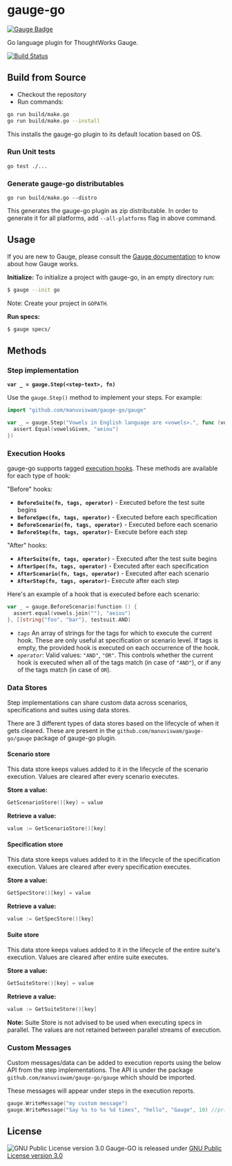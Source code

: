 # gauge-go
[![Gauge Badge](https://cdn.rawgit.com/renjithgr/gauge-js/72f332d11f54e16b74aedb875f702643708156f7/Gauge_Badge_1.svg)](http://getgauge.io)

Go language plugin for ThoughtWorks Gauge.

[![Build Status](https://travis-ci.org/manuviswam/gauge-go.svg?branch=master)](https://travis-ci.org/manuviswam/gauge-go)

## Build from Source
* Checkout the repository
* Run commands:
```sh
go run build/make.go
go run build/make.go --install
```
This installs the gauge-go plugin to its default location based on OS.

### Run Unit tests

`go test ./...`

### Generate gauge-go distributables

`go run build/make.go --distro`

This generates the gauge-go plugin as zip distributable. In order to generate it for all platforms, add `--all-platforms` flag in above command.

## Usage

If you are new to Gauge, please consult the [Gauge documentation](http://getgauge.io/documentation/user/current/) to know about how Gauge works.

**Initialize:** To initialize a project with gauge-go, in an empty directory run:

```sh
$ gauge --init go
```
Note: Create your project in `GOPATH`.

**Run specs:**

```sh
$ gauge specs/
```

## Methods

### Step implementation

**`var _ = gauge.Step(<step-text>, fn)`**

Use the `gauge.Step()` method to implement your steps. For example:

```go
import "github.com/manuviswam/gauge-go/gauge"

var _ = gauge.Step("Vowels in English language are <vowels>.", func (vowelsGiven string) {
  assert.Equal(vowelsGiven, "aeiou")
})
```

### Execution Hooks

gauge-go supports tagged [execution hooks](http://getgauge.io/documentation/user/current/execution/execution_hooks.html). These methods are available for each type of hook:

"Before" hooks:

- **`BeforeSuite(fn, tags, operator)`** - Executed before the test suite begins
- **`BeforeSpec(fn, tags, operator)`** - Executed before each specification
- **`BeforeScenario(fn, tags, operator)`** - Executed before each scenario
- **`BeforeStep(fn, tags, operator)`**- Execute before each step

"After" hooks:

- **`AfterSuite(fn, tags, operator)`** - Executed after the test suite begins
- **`AfterSpec(fn, tags, operator)`** - Executed after each specification
- **`AfterScenario(fn, tags, operator)`** - Executed after each scenario
- **`AfterStep(fn, tags, operator)`**- Execute after each step

Here's an example of a hook that is executed before each scenario:

```go
var _ = gauge.BeforeScenario(function () {
  assert.equal(vowels.join(""), "aeiou")
}, []string{"foo", "bar"}, testsuit.AND)
```

- *`tags`*
An array of strings for the tags for which to execute the current hook. These are only useful at specification or scenario level. If tags is empty, the provided hook is executed on each occurrence of the hook.
- *`operator`*: Valid values: `"AND"`, `"OR"`.
This controls whether the current hook is executed when all of the tags match (in case of `"AND"`), or if any of the tags match (in case of `OR`).

### Data Stores

Step implementations can share custom data across scenarios, specifications and suites using data stores.

There are 3 different types of data stores based on the lifecycle of when it gets cleared. These are present in the `github.com/manuviswam/gauge-go/gauge` package of gauge-go plugin.

#### Scenario store

This data store keeps values added to it in the lifecycle of the scenario execution. Values are cleared after every scenario executes.

**Store a value:**

```go
GetScenarioStore()[key] = value
```

**Retrieve a value:**

```go
value := GetScenarioStore()[key]
```

#### Specification store

This data store keeps values added to it in the lifecycle of the specification execution. Values are cleared after every specification executes.

**Store a value:**

```go
GetSpecStore()[key] = value
```

**Retrieve a value:**

```go
value := GetSpecStore()[key]
```

#### Suite store

This data store keeps values added to it in the lifecycle of the entire suite's execution. Values are cleared after entire suite executes.

**Store a value:**

```go
GetSuiteStore()[key] = value
```

**Retrieve a value:**

```go
value := GetSuiteStore()[key]
```

**Note:** Suite Store is not advised to be used when executing specs in parallel. The values are not retained between parallel streams of execution.

### Custom Messages

Custom messages/data can be added to execution reports using the below API from the step implementations. The API is under the package `github.com/manuviswam/gauge-go/gauge` which should be imported.

These messages will appear under steps in the execution reports.

```go
gauge.WriteMessage("my custom message")
gauge.WriteMessage("Say %s to %s %d times", "hello", "Gauge", 10) //prints: Say hello to Gauge 10 times
```

## License

![GNU Public License version 3.0](http://www.gnu.org/graphics/gplv3-127x51.png)
Gauge-GO is released under [GNU Public License version 3.0](http://www.gnu.org/licenses/gpl-3.0.txt)
